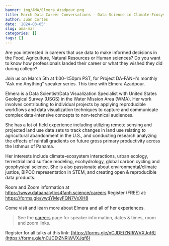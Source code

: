 ```yaml
---
banner: img/AMA/Elmera_Azadpour.png
title: March Data Career Conversations - Data Science in Climate-Ecosystem Interaction
author: Juan Cortes
date: '2024-03-05'
slug: ama-mar
categories: []
tags: []
---
```



Are you interested in careers that use data to make informed decisions in the Food, Agriculture, Natural Resources or Human sciences? Do you want to know how professionals landed their career or what they wished they did during college? 

Join us on March 5th at 1:00-1:50pm PST, for Project DA-FANH's monthly “Ask me Anything” speaker series. This time with Elmera Azadpour.

Elmera is a Data Scientist/Data Visualization Specialist with United States Geological Survey (USGS) in the Water Mission Area (WMA). Her work involves contributing to individual projects by applying reproducible workflows and data visualization techniques to capture and communicate complex data-intensive concepts to non-technical audiences. 

She has a lot of field experience including utilizing remote sensing and projected land use data sets to track changes in land use relating to agricultural abandonment in the U.S., and conducting research analyzing the effects of rainfall gradients on future gross primary productivity across the Isthmus of Panama.

Her interests include climate-ecosystem interactions, urban ecology, terrestrial land surface modeling, ecohydrology, global carbon cycling and geophysical science. She is also passionate about environmental/climate justice, BIPOC representation in STEM, and creating open & reproducible data products. 



Room and Zoom information at https://www.dataanalytics4fanh.science/careers
Register (FREE) at: https://forms.gle/vwtjYMeyFQN7VxXH8 

Come visit and learn more about Elmera and all of her experiences.

> See the [careers](https://www.dataanalytics4fanh.science/careers/) page for speaker information, dates & times, room and zoom links. 

Register for all talks at this link: [https://forms.gle/nCJDEtZNRiWVXJqf6](https://forms.gle/nCJDEtZNRiWVXJqf6)
